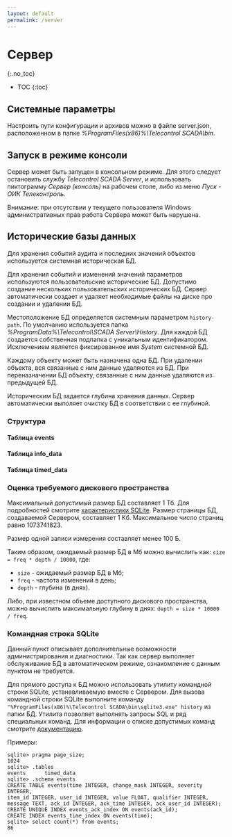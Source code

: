 ```yaml
---
layout: default
permalink: /server
---
```


# Сервер
{:.no_toc}

* TOC
{:toc}


## [](#parameters) Системные параметры

Настроить пути конфигурации и архивов можно в файле server.json, расположенном в папке *%ProgramFiles(x86)%\Telecontrol SCADA\bin*.


## [](#console) Запуск в режиме консоли

Сервер может быть запущен в консольном режиме. Для этого следует остановить службу *Telecontrol SCADA Server*, и использовать пиктограмму *Сервер (консоль)* на рабочем столе, либо из меню *Пуск - ОИК Телеконтроль*.

Внимание: при отсутствии у текущего пользователя Windows административных прав работа Сервера может быть нарушена.


## [](#history)Исторические базы данных

Для хранения событий аудита и последних значений объектов используется системная историческая БД.

Для хранения событий и изменений значений параметров используются пользовательские исторические БД. Допустимо создание нескольких пользовательских исторических БД. Сервер автоматически создает и удаляет необходимые файлы на диске про создании и удалении БД.

Местоположение БД определяется системным параметром `history-path`. По умолчанию используется папка *%ProgramData%\Telecontrol\SCADA Server\History*. Для каждой БД создается собственная подпапка с уникальным идентификатором. Исключением является фиксированное имя *System* системной БД.

Каждому объекту может быть назначена одна БД. При удалении объекта, вся связанные с ним данные удаляются из БД. При переназначении БД объекту, связанные с ним данные удаляются из предыдущей БД.

Историческим БД задается глубина хранения данных. Сервер автоматически выполяет очистку БД в соответствии с ее глубиной.


### Структура

#### Таблица events
#### Таблица info_data
#### Таблица timed_data

### Оценка требуемого дискового пространства

Максимальный допустимый размер БД составляет 1 Тб. Для подробностей смотрите [характеристики SQLite](http://sqlite.org/limits.html). Размер страницы БД, создаваемой Сервером, составляет 1 Кб. Максимальное число страниц равно 1073741823.

Размер одной записи измерения составляет менее 100 Б.

Таким образом, ожидаемый размер БД в Мб можно вычислить как:
`size = freq * depth / 10000`, где:
- `size` - ожидаемый размер БД в Мб;
- `freq` - частота изменений в день;
- `depth` - глубина (в днях).

Либо, при известном объеме доступного дискового пространства, можно вычислить максимальную глубину в днях:
`depth = size * 10000 / freq`.

### Командная строка SQLite

Данный пункт описывает дополнительные возможности администрирования и диагностики. Так как сервер выполняет обслуживание БД в автоматическом режиме, ознакомление с данным пунктом не требуется.

Для прямого доступа к БД можно использовать утилиту командной строки SQLite, устанавливаемую вместе с Сервером. Для вызова командной строки SQLite выполните команду `"%ProgramFiles(x86)%\Telecontrol SCADA\bin\sqlite3.exe" history` из папки БД. Утилита позволяет выполнять запросы SQL и ряд специальных команд. Для информации о списке допустимых команд смотрите [документацию](https://sqlite.org/cli.html).

Примеры:

```
sqlite> pragma page_size;
1024
sqlite> .tables
events      timed_data
sqlite> .schema events
CREATE TABLE events(time INTEGER, change_mask INTEGER, severity INTEGER,
item_id INTEGER, user_id INTEGER, value FLOAT, qualifier INTEGER,
message TEXT, ack_id INTEGER, ack_time INTEGER, ack_user_id INTEGER);
CREATE UNIQUE INDEX events_ack_index ON events(ack_id);
CREATE INDEX events_time_index ON events(time);
sqlite> select count(*) from events;
86
```
